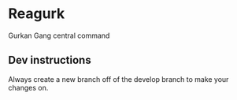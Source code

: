 # Reagurk

Gurkan Gang central command

## Dev instructions

Always create a new branch off of the develop branch to make your changes on.
